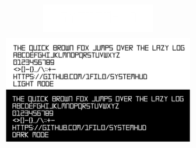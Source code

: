 <p align="center">
  <img src="readme_assets/systemhudbanner.png" alt="My Image" width="300">
</p>

![](readme_assets/systemhud-allchars.png)
